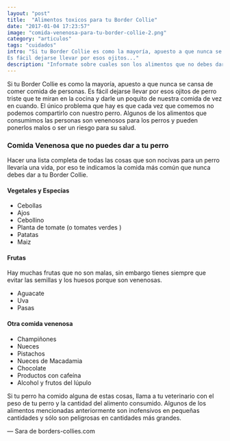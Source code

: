 ```yaml
---
layout: "post"
title:  "Alimentos toxicos para tu Border Collie"
date: "2017-01-04 17:23:57"
image: "comida-venenosa-para-tu-border-collie-2.png"
category: "articulos"
tags: "cuidados"
intro: "Si tu Border Collie es como la mayoría, apuesto a que nunca se cansa de comer comida de personas.
Es fácil dejarse llevar por esos ojitos..."
description: "Informate sobre cuales son los alimentos que no debes dar bajo ningun concepto a tu Border Collie"
---
```


Si tu Border Collie es como la mayoría, apuesto a que nunca se cansa de comer comida de personas.
Es fácil dejarse llevar por esos ojitos de perro triste que te miran en la cocina y darle un poquito de nuestra comida de vez en cuando.  El único problema que hay es que cada vez que comemos no podemos compartirlo con nuestro perro. Algunos de los alimentos que consumimos las personas son venenosos para los perros y pueden ponerlos malos o ser un riesgo para su salud.

<h3>Comida Venenosa que no puedes dar a tu perro</h3>

Hacer una lista completa de todas las cosas que son nocivas para un perro llevaría una vida, por eso te indicamos la comida más común que nunca debes dar a tu Border Collie.

<h4>Vegetales y Especias</h4>

- Cebollas
- Ajos
- Cebollino
- Planta de tomate (o tomates verdes )
- Patatas
- Maiz

<h4>Frutas</h4>

Hay muchas frutas que no son malas, sin embargo tienes siempre que evitar las semillas y los huesos porque son venenosas.

- Aguacate
- Uva
- Pasas

<h4>Otra comida venenosa</h4>

- Champiñones
- Nueces
- Pistachos
- Nueces de Macadamia
- Chocolate
- Productos con cafeína
- Alcohol y frutos del lúpulo

Si tu perro ha comido alguna de estas cosas, llama a tu veterinario con el peso de tu perro y la cantidad del alimento consumido. Algunos de los alimentos mencionadas anteriormente son inofensivos en pequeñas cantidades y sólo son peligrosas en cantidades más grandes.

— Sara de borders-collies.com
